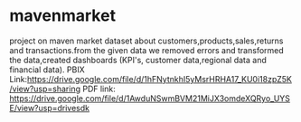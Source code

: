 # mavenmarket
project on maven market dataset about customers,products,sales,returns and transactions.from the given data we removed errors and transformed the data,created dashboards (KPI's, customer data,regional data and financial data).
PBIX Link:https://drive.google.com/file/d/1hFNytnkhI5yMsrHRHA17_KU0i18zpZ5K/view?usp=sharing
PDF link: https://drive.google.com/file/d/1AwduNSwmBVM21MiJX3omdeXQRyo_UYSE/view?usp=drivesdk 
